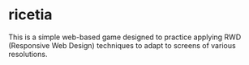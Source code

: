 # ricetia
This is a simple web-based game designed to practice applying RWD (Responsive Web Design) techniques to adapt to screens of various resolutions.
